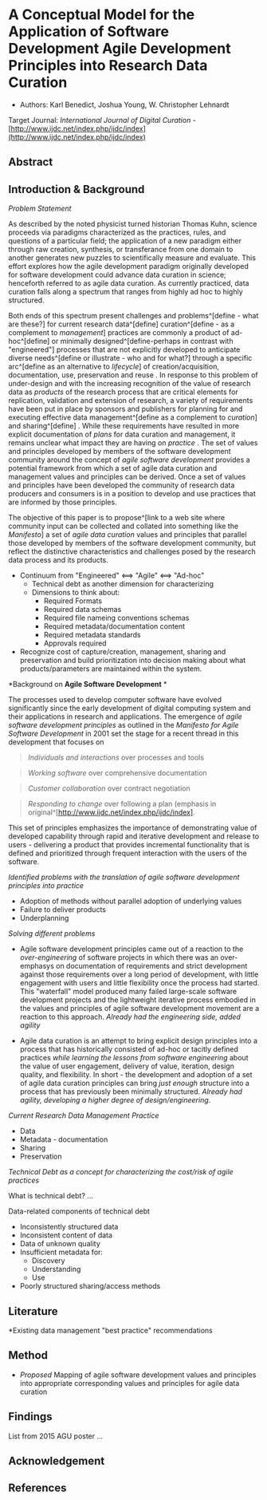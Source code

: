 # A Conceptual Model for the Application of Software Development Agile Development Principles into Research Data Curation

* Authors: Karl Benedict, Joshua Young, W. Christopher Lehnardt

Target Journal: *International Journal of Digital Curation* - [http://www.ijdc.net/index.php/ijdc/index](http://www.ijdc.net/index.php/ijdc/index)

## Abstract


## Introduction & Background

*Problem Statement*

As described by the noted physicist turned historian Thomas Kuhn, science proceeds via paradigms characterized as the practices, rules, and questions of a particular field; the application of a new paradigm either through raw creation, synthesis, or transferance from one domain to another generates new puzzles to scientifically measure and evaluate. This effort explores how the agile development paradigm originally developed for software development could advance data curation in science; henceforth referred to as agile data curation. As currently practiced, data curation falls along a spectrum that ranges from highly ad hoc to highly structured.   

Both ends of this spectrum present challenges and problems^[define - what are these?] for current research data^[define] curation^[define - as a complement to *management*] practices are commonly a product of ad-hoc^[define] or minimally designed^[define-perhaps in contrast with "engineered"] processes that are not explicitly developed to anticipate diverse needs^[define or illustrate - who and for what?] through a specific arc^[define as an alternative to *lifecycle*] of creation/acquisition, documentation, use, preservation and reuse *<cite>*. In response to this problem of under-design and with the increasing recognition of the value of research data as *products* of the research process that are critical elements for replication, validation and extension of research, a variety of requirements have been put in place by sponsors and publishers for planning for and executing effective data management^[define as a complement to *curation*] and sharing^[define] *<cite>*. While these requirements have resulted in more explicit documentation of *plans* for data curation and management, it remains unclear what impact they are having on *practice* *<cite>*. The set of values and principles developed by members of the software development community around the concept of *agile software development* provides a potential framework from which a set of agile data curation and management values and principles can be derived. Once a set of values and principles have been developed the community of research data producers and consumers is in a position to develop and use practices that are informed by those principles. 

The objective of this paper is to propose^[link to a web site where community input can be collected and collated into something like the *Manifesto*] a set of *agile data curation* values and principles that parallel those developed by members of the software development community, but reflect the distinctive characteristics and challenges posed by the research data process and its products. 

* Continuum from "Engineered" <==> "Agile" <==> "Ad-hoc"
	* Technical debt as another dimension for characterizing 
	* Dimensions to think about:
		* Required Formats
		* Required data schemas
		* Required file nameing conventions schemas
		* Required metadata/documentation content
		* Required metadata standards
		* Approvals required
* Recognize cost of capture/creation, management, sharing and preservation and build prioritization into decision making about what products/parameters are maintained within the system. 



*Background on **Agile Software Development** *

The processes used to develop computer software have evolved significantly since the early development of digital computing system and their applications in research and applications. The emergence of *agile software development principles* as outlined in the *Manifesto for Agile Software Development* in 2001 set the stage for a recent thread in this development that focuses on

> *Individuals and interactions* over processes and tools

> *Working software* over comprehensive documentation

> *Customer collaboration* over contract negotiation

> *Responding to change* over following a plan (emphasis in original^[http://www.ijdc.net/index.php/ijdc/index].

This set of principles emphasizes the importance of demonstrating value of developed capability through rapid and iterative development and release to users - delivering a product that provides incremental functionality that is defined and prioritized through frequent interaction with the users of the software. 



*Identified problems with the translation of agile software development principles into practice*

* Adoption of methods without parallel adoption of underlying values *<cite>*
* Failure to deliver products *<cite>*
* Underplanning *<cite>*



*Solving different problems*

* Agile software development principles came out of a reaction to the *over-engineering* of software projects in which there was an over-emphasys on documentation of requirements and strict development against those requirements over a long period of development, with little engagement with users and little flexibility once the process had started. This "waterfall" model produced many failed large-scale software development projects and the lightweight iterative process embodied in the values and principles of agile software development movement are a reaction to this approach. *Already had the engineering side, added agility*

* Agile data curation is an attempt to bring explicit design principles into a process that has historically consisted of ad-hoc or tacitly defined practices *while learning the lessons from software engineering* about the value of user engagement, delivery of value, iteration, design quality, and flexibility. In short - the development and adoption of a set of agile data curation principles can bring *just enough* structure into a process that has previously been minimally structured. *Already had agility, developing a higher degree of design/engineering*. 



*Current Research Data Management Practice*

* Data
* Metadata - documentation
* Sharing
* Preservation



*Technical Debt as a concept for characterizing the cost/risk of agile practices*

What is technical debt? ...

Data-related components of technical debt

* Inconsistently structured data
* Inconsistent content of data
* Data of unknown quality
* Insufficient metadata for:
	* Discovery
	* Understanding
	* Use
* Poorly structured sharing/access methods

## Literature

*Existing data management "best practice" recommendations

## Method

* *Proposed* Mapping of agile software development values and principles into appropriate corresponding values and principles for agile data curation

## Findings

List from 2015 AGU poster ...

## Acknowledgement


## References


